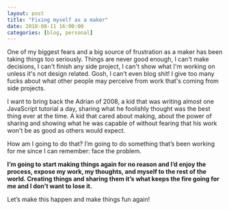 ```yaml
---
layout: post
title: "Fixing myself as a maker"
date: 2018-08-11 16:00:00
categories: [blog, personal]
---
```


One of my biggest fears and a big source of frustration as a maker has been taking things too seriously. Things are never good enough, I can't make decisions, I can't finish any side project, I can't show what I'm working on unless it's not design related. Gosh, I can’t even blog shit! I give too many fucks about what other people may perceive from work that's coming from side projects.

I want to bring back the Adrian of 2008, a kid that was writing almost one JavaScript tutorial a day, sharing what he foolishly thought was the best thing ever at the time. A kid that cared about making, about the power of sharing and showing what he was capable of without fearing that his work won't be as good as others would expect.

How am I going to do that? I’m going to do something that’s been working for me since I can remember: face the problem.

**I’m going to start making things again for no reason and I’d enjoy the process, expose my work, my thoughts, and myself to the rest of the world. Creating things and sharing them it’s what keeps the fire going for me and I don’t want to lose it.**

Let’s make this happen and make things fun again!